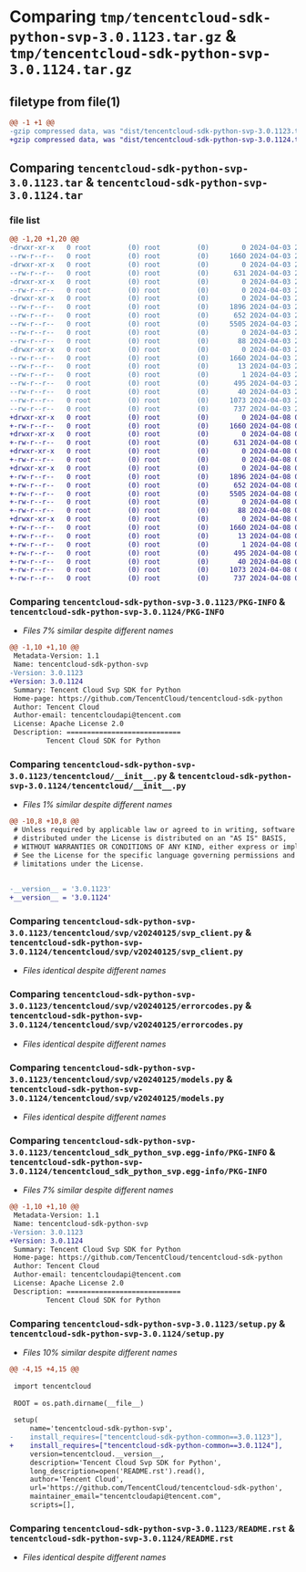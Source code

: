 # Comparing `tmp/tencentcloud-sdk-python-svp-3.0.1123.tar.gz` & `tmp/tencentcloud-sdk-python-svp-3.0.1124.tar.gz`

## filetype from file(1)

```diff
@@ -1 +1 @@
-gzip compressed data, was "dist/tencentcloud-sdk-python-svp-3.0.1123.tar", last modified: Wed Apr  3 21:09:38 2024, max compression
+gzip compressed data, was "dist/tencentcloud-sdk-python-svp-3.0.1124.tar", last modified: Mon Apr  8 03:34:03 2024, max compression
```

## Comparing `tencentcloud-sdk-python-svp-3.0.1123.tar` & `tencentcloud-sdk-python-svp-3.0.1124.tar`

### file list

```diff
@@ -1,20 +1,20 @@
-drwxr-xr-x   0 root         (0) root         (0)        0 2024-04-03 21:09:38.000000 tencentcloud-sdk-python-svp-3.0.1123/
--rw-r--r--   0 root         (0) root         (0)     1660 2024-04-03 21:09:38.000000 tencentcloud-sdk-python-svp-3.0.1123/PKG-INFO
-drwxr-xr-x   0 root         (0) root         (0)        0 2024-04-03 21:09:38.000000 tencentcloud-sdk-python-svp-3.0.1123/tencentcloud/
--rw-r--r--   0 root         (0) root         (0)      631 2024-04-03 21:09:38.000000 tencentcloud-sdk-python-svp-3.0.1123/tencentcloud/__init__.py
-drwxr-xr-x   0 root         (0) root         (0)        0 2024-04-03 21:09:38.000000 tencentcloud-sdk-python-svp-3.0.1123/tencentcloud/svp/
--rw-r--r--   0 root         (0) root         (0)        0 2024-04-03 21:09:38.000000 tencentcloud-sdk-python-svp-3.0.1123/tencentcloud/svp/__init__.py
-drwxr-xr-x   0 root         (0) root         (0)        0 2024-04-03 21:09:38.000000 tencentcloud-sdk-python-svp-3.0.1123/tencentcloud/svp/v20240125/
--rw-r--r--   0 root         (0) root         (0)     1896 2024-04-03 21:09:38.000000 tencentcloud-sdk-python-svp-3.0.1123/tencentcloud/svp/v20240125/svp_client.py
--rw-r--r--   0 root         (0) root         (0)      652 2024-04-03 21:09:38.000000 tencentcloud-sdk-python-svp-3.0.1123/tencentcloud/svp/v20240125/errorcodes.py
--rw-r--r--   0 root         (0) root         (0)     5505 2024-04-03 21:09:38.000000 tencentcloud-sdk-python-svp-3.0.1123/tencentcloud/svp/v20240125/models.py
--rw-r--r--   0 root         (0) root         (0)        0 2024-04-03 21:09:38.000000 tencentcloud-sdk-python-svp-3.0.1123/tencentcloud/svp/v20240125/__init__.py
--rw-r--r--   0 root         (0) root         (0)       88 2024-04-03 21:09:38.000000 tencentcloud-sdk-python-svp-3.0.1123/setup.cfg
-drwxr-xr-x   0 root         (0) root         (0)        0 2024-04-03 21:09:38.000000 tencentcloud-sdk-python-svp-3.0.1123/tencentcloud_sdk_python_svp.egg-info/
--rw-r--r--   0 root         (0) root         (0)     1660 2024-04-03 21:09:38.000000 tencentcloud-sdk-python-svp-3.0.1123/tencentcloud_sdk_python_svp.egg-info/PKG-INFO
--rw-r--r--   0 root         (0) root         (0)       13 2024-04-03 21:09:38.000000 tencentcloud-sdk-python-svp-3.0.1123/tencentcloud_sdk_python_svp.egg-info/top_level.txt
--rw-r--r--   0 root         (0) root         (0)        1 2024-04-03 21:09:38.000000 tencentcloud-sdk-python-svp-3.0.1123/tencentcloud_sdk_python_svp.egg-info/dependency_links.txt
--rw-r--r--   0 root         (0) root         (0)      495 2024-04-03 21:09:38.000000 tencentcloud-sdk-python-svp-3.0.1123/tencentcloud_sdk_python_svp.egg-info/SOURCES.txt
--rw-r--r--   0 root         (0) root         (0)       40 2024-04-03 21:09:38.000000 tencentcloud-sdk-python-svp-3.0.1123/tencentcloud_sdk_python_svp.egg-info/requires.txt
--rw-r--r--   0 root         (0) root         (0)     1073 2024-04-03 21:09:38.000000 tencentcloud-sdk-python-svp-3.0.1123/setup.py
--rw-r--r--   0 root         (0) root         (0)      737 2024-04-03 21:09:38.000000 tencentcloud-sdk-python-svp-3.0.1123/README.rst
+drwxr-xr-x   0 root         (0) root         (0)        0 2024-04-08 03:34:03.000000 tencentcloud-sdk-python-svp-3.0.1124/
+-rw-r--r--   0 root         (0) root         (0)     1660 2024-04-08 03:34:03.000000 tencentcloud-sdk-python-svp-3.0.1124/PKG-INFO
+drwxr-xr-x   0 root         (0) root         (0)        0 2024-04-08 03:34:03.000000 tencentcloud-sdk-python-svp-3.0.1124/tencentcloud/
+-rw-r--r--   0 root         (0) root         (0)      631 2024-04-08 03:34:03.000000 tencentcloud-sdk-python-svp-3.0.1124/tencentcloud/__init__.py
+drwxr-xr-x   0 root         (0) root         (0)        0 2024-04-08 03:34:03.000000 tencentcloud-sdk-python-svp-3.0.1124/tencentcloud/svp/
+-rw-r--r--   0 root         (0) root         (0)        0 2024-04-08 03:34:03.000000 tencentcloud-sdk-python-svp-3.0.1124/tencentcloud/svp/__init__.py
+drwxr-xr-x   0 root         (0) root         (0)        0 2024-04-08 03:34:03.000000 tencentcloud-sdk-python-svp-3.0.1124/tencentcloud/svp/v20240125/
+-rw-r--r--   0 root         (0) root         (0)     1896 2024-04-08 03:34:03.000000 tencentcloud-sdk-python-svp-3.0.1124/tencentcloud/svp/v20240125/svp_client.py
+-rw-r--r--   0 root         (0) root         (0)      652 2024-04-08 03:34:03.000000 tencentcloud-sdk-python-svp-3.0.1124/tencentcloud/svp/v20240125/errorcodes.py
+-rw-r--r--   0 root         (0) root         (0)     5505 2024-04-08 03:34:03.000000 tencentcloud-sdk-python-svp-3.0.1124/tencentcloud/svp/v20240125/models.py
+-rw-r--r--   0 root         (0) root         (0)        0 2024-04-08 03:34:03.000000 tencentcloud-sdk-python-svp-3.0.1124/tencentcloud/svp/v20240125/__init__.py
+-rw-r--r--   0 root         (0) root         (0)       88 2024-04-08 03:34:03.000000 tencentcloud-sdk-python-svp-3.0.1124/setup.cfg
+drwxr-xr-x   0 root         (0) root         (0)        0 2024-04-08 03:34:03.000000 tencentcloud-sdk-python-svp-3.0.1124/tencentcloud_sdk_python_svp.egg-info/
+-rw-r--r--   0 root         (0) root         (0)     1660 2024-04-08 03:34:03.000000 tencentcloud-sdk-python-svp-3.0.1124/tencentcloud_sdk_python_svp.egg-info/PKG-INFO
+-rw-r--r--   0 root         (0) root         (0)       13 2024-04-08 03:34:03.000000 tencentcloud-sdk-python-svp-3.0.1124/tencentcloud_sdk_python_svp.egg-info/top_level.txt
+-rw-r--r--   0 root         (0) root         (0)        1 2024-04-08 03:34:03.000000 tencentcloud-sdk-python-svp-3.0.1124/tencentcloud_sdk_python_svp.egg-info/dependency_links.txt
+-rw-r--r--   0 root         (0) root         (0)      495 2024-04-08 03:34:03.000000 tencentcloud-sdk-python-svp-3.0.1124/tencentcloud_sdk_python_svp.egg-info/SOURCES.txt
+-rw-r--r--   0 root         (0) root         (0)       40 2024-04-08 03:34:03.000000 tencentcloud-sdk-python-svp-3.0.1124/tencentcloud_sdk_python_svp.egg-info/requires.txt
+-rw-r--r--   0 root         (0) root         (0)     1073 2024-04-08 03:34:03.000000 tencentcloud-sdk-python-svp-3.0.1124/setup.py
+-rw-r--r--   0 root         (0) root         (0)      737 2024-04-08 03:34:03.000000 tencentcloud-sdk-python-svp-3.0.1124/README.rst
```

### Comparing `tencentcloud-sdk-python-svp-3.0.1123/PKG-INFO` & `tencentcloud-sdk-python-svp-3.0.1124/PKG-INFO`

 * *Files 7% similar despite different names*

```diff
@@ -1,10 +1,10 @@
 Metadata-Version: 1.1
 Name: tencentcloud-sdk-python-svp
-Version: 3.0.1123
+Version: 3.0.1124
 Summary: Tencent Cloud Svp SDK for Python
 Home-page: https://github.com/TencentCloud/tencentcloud-sdk-python
 Author: Tencent Cloud
 Author-email: tencentcloudapi@tencent.com
 License: Apache License 2.0
 Description: ============================
         Tencent Cloud SDK for Python
```

### Comparing `tencentcloud-sdk-python-svp-3.0.1123/tencentcloud/__init__.py` & `tencentcloud-sdk-python-svp-3.0.1124/tencentcloud/__init__.py`

 * *Files 1% similar despite different names*

```diff
@@ -10,8 +10,8 @@
 # Unless required by applicable law or agreed to in writing, software
 # distributed under the License is distributed on an "AS IS" BASIS,
 # WITHOUT WARRANTIES OR CONDITIONS OF ANY KIND, either express or implied.
 # See the License for the specific language governing permissions and
 # limitations under the License.
 
 
-__version__ = '3.0.1123'
+__version__ = '3.0.1124'
```

### Comparing `tencentcloud-sdk-python-svp-3.0.1123/tencentcloud/svp/v20240125/svp_client.py` & `tencentcloud-sdk-python-svp-3.0.1124/tencentcloud/svp/v20240125/svp_client.py`

 * *Files identical despite different names*

### Comparing `tencentcloud-sdk-python-svp-3.0.1123/tencentcloud/svp/v20240125/errorcodes.py` & `tencentcloud-sdk-python-svp-3.0.1124/tencentcloud/svp/v20240125/errorcodes.py`

 * *Files identical despite different names*

### Comparing `tencentcloud-sdk-python-svp-3.0.1123/tencentcloud/svp/v20240125/models.py` & `tencentcloud-sdk-python-svp-3.0.1124/tencentcloud/svp/v20240125/models.py`

 * *Files identical despite different names*

### Comparing `tencentcloud-sdk-python-svp-3.0.1123/tencentcloud_sdk_python_svp.egg-info/PKG-INFO` & `tencentcloud-sdk-python-svp-3.0.1124/tencentcloud_sdk_python_svp.egg-info/PKG-INFO`

 * *Files 7% similar despite different names*

```diff
@@ -1,10 +1,10 @@
 Metadata-Version: 1.1
 Name: tencentcloud-sdk-python-svp
-Version: 3.0.1123
+Version: 3.0.1124
 Summary: Tencent Cloud Svp SDK for Python
 Home-page: https://github.com/TencentCloud/tencentcloud-sdk-python
 Author: Tencent Cloud
 Author-email: tencentcloudapi@tencent.com
 License: Apache License 2.0
 Description: ============================
         Tencent Cloud SDK for Python
```

### Comparing `tencentcloud-sdk-python-svp-3.0.1123/setup.py` & `tencentcloud-sdk-python-svp-3.0.1124/setup.py`

 * *Files 10% similar despite different names*

```diff
@@ -4,15 +4,15 @@
 
 import tencentcloud
 
 ROOT = os.path.dirname(__file__)
 
 setup(
     name='tencentcloud-sdk-python-svp',
-    install_requires=["tencentcloud-sdk-python-common==3.0.1123"],
+    install_requires=["tencentcloud-sdk-python-common==3.0.1124"],
     version=tencentcloud.__version__,
     description='Tencent Cloud Svp SDK for Python',
     long_description=open('README.rst').read(),
     author='Tencent Cloud',
     url='https://github.com/TencentCloud/tencentcloud-sdk-python',
     maintainer_email="tencentcloudapi@tencent.com",
     scripts=[],
```

### Comparing `tencentcloud-sdk-python-svp-3.0.1123/README.rst` & `tencentcloud-sdk-python-svp-3.0.1124/README.rst`

 * *Files identical despite different names*

